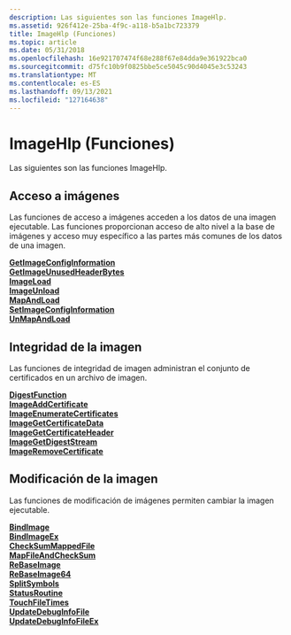 ```yaml
---
description: Las siguientes son las funciones ImageHlp.
ms.assetid: 926f412e-25ba-4f9c-a118-b5a1bc723379
title: ImageHlp (Funciones)
ms.topic: article
ms.date: 05/31/2018
ms.openlocfilehash: 16e921707474f68e288f67e84dda9e361922bca0
ms.sourcegitcommit: d75fc10b9f0825bbe5ce5045c90d4045e3c53243
ms.translationtype: MT
ms.contentlocale: es-ES
ms.lasthandoff: 09/13/2021
ms.locfileid: "127164638"
---
```

# <a name="imagehlp-functions"></a>ImageHlp (Funciones)

Las siguientes son las funciones ImageHlp.

## <a name="image-access"></a>Acceso a imágenes

Las funciones de acceso a imágenes acceden a los datos de una imagen ejecutable. Las funciones proporcionan acceso de alto nivel a la base de imágenes y acceso muy específico a las partes más comunes de los datos de una imagen.

<dl>

[**GetImageConfigInformation**](/windows/desktop/api/Imagehlp/nf-imagehlp-getimageconfiginformation)  
[**GetImageUnusedHeaderBytes**](/windows/desktop/api/Imagehlp/nf-imagehlp-getimageunusedheaderbytes)  
[**ImageLoad**](/windows/desktop/api/Imagehlp/nf-imagehlp-imageload)  
[**ImageUnload**](/windows/desktop/api/Imagehlp/nf-imagehlp-imageunload)  
[**MapAndLoad**](/windows/desktop/api/Imagehlp/nf-imagehlp-mapandload)  
[**SetImageConfigInformation**](/windows/desktop/api/Imagehlp/nf-imagehlp-setimageconfiginformation)  
[**UnMapAndLoad**](/windows/desktop/api/Imagehlp/nf-imagehlp-unmapandload)  
</dl>

## <a name="image-integrity"></a>Integridad de la imagen

Las funciones de integridad de imagen administran el conjunto de certificados en un archivo de imagen.

<dl>

[**DigestFunction**](/windows/desktop/api/Imagehlp/nc-imagehlp-digest_function)  
[**ImageAddCertificate**](/windows/desktop/api/Imagehlp/nf-imagehlp-imageaddcertificate)  
[**ImageEnumerateCertificates**](/windows/desktop/api/Imagehlp/nf-imagehlp-imageenumeratecertificates)  
[**ImageGetCertificateData**](/windows/desktop/api/Imagehlp/nf-imagehlp-imagegetcertificatedata)  
[**ImageGetCertificateHeader**](/windows/desktop/api/Imagehlp/nf-imagehlp-imagegetcertificateheader)  
[**ImageGetDigestStream**](/windows/desktop/api/Imagehlp/nf-imagehlp-imagegetdigeststream)  
[**ImageRemoveCertificate**](/windows/desktop/api/Imagehlp/nf-imagehlp-imageremovecertificate)  
</dl>

## <a name="image-modification"></a>Modificación de la imagen

Las funciones de modificación de imágenes permiten cambiar la imagen ejecutable.

<dl>

[**BindImage**](/windows/desktop/api/Imagehlp/nf-imagehlp-bindimage)  
[**BindImageEx**](/windows/desktop/api/Imagehlp/nf-imagehlp-bindimageex)  
[**CheckSumMappedFile**](/windows/desktop/api/Imagehlp/nf-imagehlp-checksummappedfile)  
[**MapFileAndCheckSum**](/windows/desktop/api/Imagehlp/nf-imagehlp-mapfileandchecksuma)  
[**ReBaseImage**](/windows/desktop/api/Imagehlp/nf-imagehlp-rebaseimage)  
[**ReBaseImage64**](/windows/desktop/api/Imagehlp/nf-imagehlp-rebaseimage64)  
[**SplitSymbols**](/windows/desktop/api/Imagehlp/nf-imagehlp-splitsymbols)  
[**StatusRoutine**](/windows/desktop/api/Imagehlp/nc-imagehlp-pimagehlp_status_routine)  
[**TouchFileTimes**](/windows/desktop/api/Imagehlp/nf-imagehlp-touchfiletimes)  
[**UpdateDebugInfoFile**](/windows/desktop/api/Imagehlp/nf-imagehlp-updatedebuginfofile)  
[**UpdateDebugInfoFileEx**](/windows/desktop/api/Imagehlp/nf-imagehlp-updatedebuginfofileex)  
</dl>

 

 



